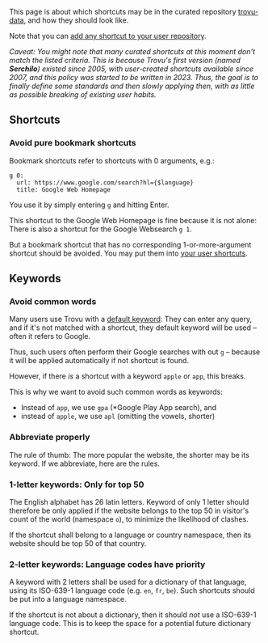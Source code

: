 This page is about which shortcuts may be in the curated repository [trovu-data](https://github.com/trovu/trovu-data), and how they should look like.

Note that you can [add any shortcut to your user repository](https://github.com/trovu/trovu.github.io/wiki/Advanced-settings-&-personal-shortcuts#personal-shortcuts).

*Caveat: You might note that many curated shortcuts at this moment don't match the listed criteria. This is because Trovu's first version (named **Serchilo**) existed since 2005, with user-created shortcuts available since 2007, and this policy was started to be written in 2023. Thus, the goal is to finally define some standards and then slowly applying then, with as little as possible breaking of existing user habits.*

## Shortcuts

### Avoid pure bookmark shortcuts

Bookmark shortcuts refer to shortcuts with 0 arguments, e.g.:

    g 0:
      url: https://www.google.com/search?hl={$language} 
      title: Google Web Homepage

You use it by simply entering `g` and hitting Enter. 

This shortcut to the Google Web Homepage is fine because it is not alone: There is also a shortcut for the Google Websearch `g 1`.

But a bookmark shortcut that has no corresponding 1-or-more-argument shortcut should be avoided. You may put them into [your user shortcuts](https://github.com/trovu/trovu.github.io/wiki/Advanced-settings-&-personal-shortcuts#personal-shortcuts).

## Keywords

### Avoid common words

Many users use Trovu with a [default keyword](https://github.com/trovu/trovu.github.io/wiki/Advanced-settings-&-personal-shortcuts#default-keyword): They can enter any query, and if it's not matched with a shortcut, they default keyword will be used – often it refers to Google.

Thus, such users often perform their Google searches with out `g` – because it will be applied automatically if not shortcut is found.

However, if there *is* a shortcut with a keyword `apple` or `app`, this breaks.

This is why we want to avoid such common words as keywords:

-  Instead of `app`, we use `gpa` (*Google Play App search), and
-  instead of `apple`, we use `apl` (omitting the vowels, shorter)

### Abbreviate properly

The rule of thumb: The more popular the website, the shorter may be its keyword. If we abbreviate, here are the rules.

### 1-letter keywords: Only for top 50

The English alphabet has 26 latin letters. Keyword of only 1 letter should therefore be only applied if the website belongs to the top 50 in visitor's count of the world (namespace `o`), to minimize the likelihood of clashes. 

If the shortcut shall belong to a language or country namespace, then its website should be top 50 of that country.

### 2-letter keywords: Language codes have priority

A keyword with 2 letters shall be used for a dictionary of that language, using its ISO-639-1 language code (e.g. `en`, `fr`, `be`). Such shortcuts should be put into a language namespace.

If the shortcut is not about a dictionary, then it should *not* use a ISO-639-1 language code. This is to keep the space for a potential future dictionary shortcut.